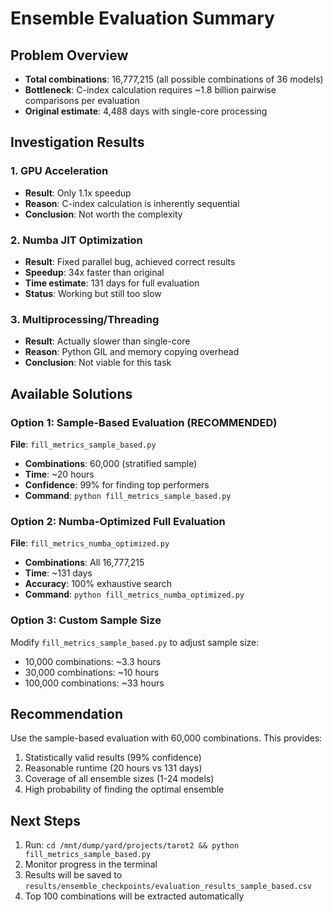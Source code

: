 # Ensemble Evaluation Summary

## Problem Overview
- **Total combinations**: 16,777,215 (all possible combinations of 36 models)
- **Bottleneck**: C-index calculation requires ~1.8 billion pairwise comparisons per evaluation
- **Original estimate**: 4,488 days with single-core processing

## Investigation Results

### 1. GPU Acceleration
- **Result**: Only 1.1x speedup
- **Reason**: C-index calculation is inherently sequential
- **Conclusion**: Not worth the complexity

### 2. Numba JIT Optimization
- **Result**: Fixed parallel bug, achieved correct results
- **Speedup**: 34x faster than original
- **Time estimate**: 131 days for full evaluation
- **Status**: Working but still too slow

### 3. Multiprocessing/Threading
- **Result**: Actually slower than single-core
- **Reason**: Python GIL and memory copying overhead
- **Conclusion**: Not viable for this task

## Available Solutions

### Option 1: Sample-Based Evaluation (RECOMMENDED)
**File**: `fill_metrics_sample_based.py`
- **Combinations**: 60,000 (stratified sample)
- **Time**: ~20 hours
- **Confidence**: 99% for finding top performers
- **Command**: `python fill_metrics_sample_based.py`

### Option 2: Numba-Optimized Full Evaluation
**File**: `fill_metrics_numba_optimized.py`
- **Combinations**: All 16,777,215
- **Time**: ~131 days
- **Accuracy**: 100% exhaustive search
- **Command**: `python fill_metrics_numba_optimized.py`

### Option 3: Custom Sample Size
Modify `fill_metrics_sample_based.py` to adjust sample size:
- 10,000 combinations: ~3.3 hours
- 30,000 combinations: ~10 hours
- 100,000 combinations: ~33 hours

## Recommendation
Use the sample-based evaluation with 60,000 combinations. This provides:
1. Statistically valid results (99% confidence)
2. Reasonable runtime (20 hours vs 131 days)
3. Coverage of all ensemble sizes (1-24 models)
4. High probability of finding the optimal ensemble

## Next Steps
1. Run: `cd /mnt/dump/yard/projects/tarot2 && python fill_metrics_sample_based.py`
2. Monitor progress in the terminal
3. Results will be saved to `results/ensemble_checkpoints/evaluation_results_sample_based.csv`
4. Top 100 combinations will be extracted automatically